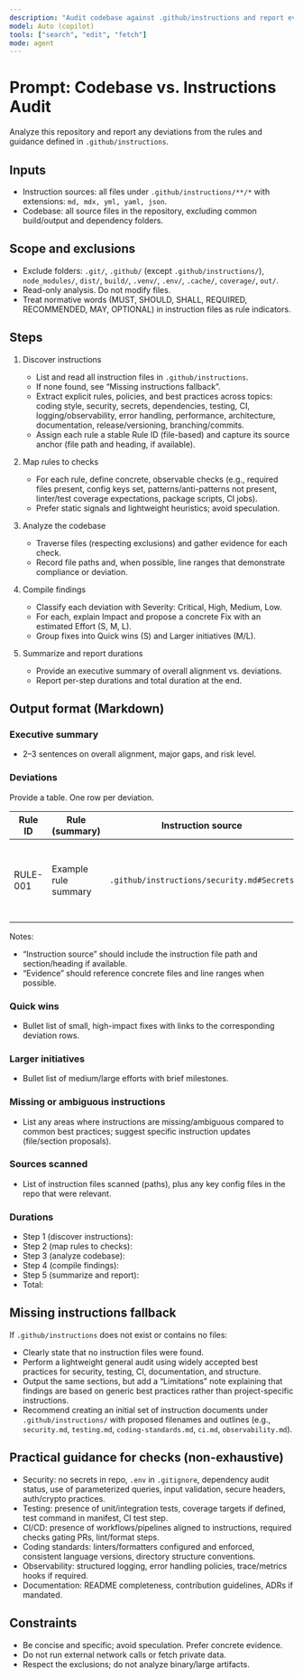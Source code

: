 ```yaml
---
description: "Audit codebase against .github/instructions and report evidenced deviations with severity and fixes"
model: Auto (copilot)
tools: ["search", "edit", "fetch"]
mode: agent
---
```


# Prompt: Codebase vs. Instructions Audit

Analyze this repository and report any deviations from the rules and guidance defined in `.github/instructions`.

## Inputs

- Instruction sources: all files under `.github/instructions/**/*` with extensions: `md, mdx, yml, yaml, json`.
- Codebase: all source files in the repository, excluding common build/output and dependency folders.

## Scope and exclusions

- Exclude folders: `.git/`, `.github/` (except `.github/instructions/`), `node_modules/`, `dist/`, `build/`, `.venv/`, `.env/`, `.cache/`, `coverage/`, `out/`.
- Read-only analysis. Do not modify files.
- Treat normative words (MUST, SHOULD, SHALL, REQUIRED, RECOMMENDED, MAY, OPTIONAL) in instruction files as rule indicators.

## Steps

1. Discover instructions

   - List and read all instruction files in `.github/instructions`.
   - If none found, see “Missing instructions fallback”.
   - Extract explicit rules, policies, and best practices across topics: coding style, security, secrets, dependencies, testing, CI, logging/observability, error handling, performance, architecture, documentation, release/versioning, branching/commits.
   - Assign each rule a stable Rule ID (file-based) and capture its source anchor (file path and heading, if available).

2. Map rules to checks

   - For each rule, define concrete, observable checks (e.g., required files present, config keys set, patterns/anti-patterns not present, linter/test coverage expectations, package scripts, CI jobs).
   - Prefer static signals and lightweight heuristics; avoid speculation.

3. Analyze the codebase

   - Traverse files (respecting exclusions) and gather evidence for each check.
   - Record file paths and, when possible, line ranges that demonstrate compliance or deviation.

4. Compile findings

   - Classify each deviation with Severity: Critical, High, Medium, Low.
   - For each, explain Impact and propose a concrete Fix with an estimated Effort (S, M, L).
   - Group fixes into Quick wins (S) and Larger initiatives (M/L).

5. Summarize and report durations
   - Provide an executive summary of overall alignment vs. deviations.
   - Report per-step durations and total duration at the end.

## Output format (Markdown)

### Executive summary

- 2–3 sentences on overall alignment, major gaps, and risk level.

### Deviations

Provide a table. One row per deviation.

| Rule ID  | Rule (summary)       | Instruction source                         | Evidence (file:lines) | Severity | Impact              | Proposed fix                                         | Effort |
| -------- | -------------------- | ------------------------------------------ | --------------------- | -------- | ------------------- | ---------------------------------------------------- | ------ |
| RULE-001 | Example rule summary | `.github/instructions/security.md#Secrets` | `src/config.ts:14-25` | High     | Secret leakage risk | Move secrets to Key Vault; load via env; rotate keys | M      |

Notes:

- “Instruction source” should include the instruction file path and section/heading if available.
- “Evidence” should reference concrete files and line ranges when possible.

### Quick wins

- Bullet list of small, high-impact fixes with links to the corresponding deviation rows.

### Larger initiatives

- Bullet list of medium/large efforts with brief milestones.

### Missing or ambiguous instructions

- List any areas where instructions are missing/ambiguous compared to common best practices; suggest specific instruction updates (file/section proposals).

### Sources scanned

- List of instruction files scanned (paths), plus any key config files in the repo that were relevant.

### Durations

- Step 1 (discover instructions): <duration>
- Step 2 (map rules to checks): <duration>
- Step 3 (analyze codebase): <duration>
- Step 4 (compile findings): <duration>
- Step 5 (summarize and report): <duration>
- Total: <duration>

## Missing instructions fallback

If `.github/instructions` does not exist or contains no files:

- Clearly state that no instruction files were found.
- Perform a lightweight general audit using widely accepted best practices for security, testing, CI, documentation, and structure.
- Output the same sections, but add a “Limitations” note explaining that findings are based on generic best practices rather than project-specific instructions.
- Recommend creating an initial set of instruction documents under `.github/instructions/` with proposed filenames and outlines (e.g., `security.md`, `testing.md`, `coding-standards.md`, `ci.md`, `observability.md`).

## Practical guidance for checks (non-exhaustive)

- Security: no secrets in repo, `.env` in `.gitignore`, dependency audit status, use of parameterized queries, input validation, secure headers, auth/crypto practices.
- Testing: presence of unit/integration tests, coverage targets if defined, test command in manifest, CI test step.
- CI/CD: presence of workflows/pipelines aligned to instructions, required checks gating PRs, lint/format steps.
- Coding standards: linters/formatters configured and enforced, consistent language versions, directory structure conventions.
- Observability: structured logging, error handling policies, trace/metrics hooks if required.
- Documentation: README completeness, contribution guidelines, ADRs if mandated.

## Constraints

- Be concise and specific; avoid speculation. Prefer concrete evidence.
- Do not run external network calls or fetch private data.
- Respect the exclusions; do not analyze binary/large artifacts.

